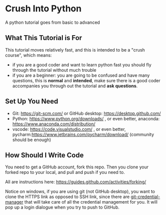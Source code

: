 # Crush Into Python 
A python tutorial goes from basic to advanced

## What This Tutorial is For
This tutorial moves relatively fast,
and this is intended to be a "crush course",
which means:
- if you are a good coder and want to learn python fast
  you should fly through the tutorial without much trouble
- if you are a beginner:
  you are going to be confused and have many questions,
  this is **normal** and **intended**, 
  make sure there is a good coder accompanies you through out the tutorial and **ask questions**. 


## Set Up You Need

- Git: https://git-scm.com/ or GitHub desktop: https://desktop.github.com/
- Python: https://www.python.org/downloads/ , or even better, anaconda: https://www.anaconda.com/distribution/
- vscode: https://code.visualstudio.com/ , or even better, pycharm:https://www.jetbrains.com/pycharm/download/ (community should be enough)


## How Should I Write Code

You need to get a GitHub account, fork this repo.
Then you clone your forked repo to your local,
and pull and push if you need to.

All are instructions here:
https://guides.github.com/activities/forking/

Notice on windows, if you are using git (not GitHub desktop), 
you want to clone the HTTPS link as opposed to SSH link, 
since there are [git-credential-manager](https://github.com/microsoft/Git-Credential-Manager-for-Windows/wiki#how-to-use) that will take care of all the credential management for you.
It will pop up a login dialogue when you try to push to GitHub. 
